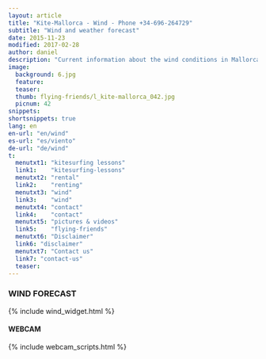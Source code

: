 ```yaml
---
layout: article
title: "Kite-Mallorca - Wind - Phone +34-696-264729"
subtitle: "Wind and weather forecast"
date: 2015-11-23
modified: 2017-02-28
author: daniel
description: "Current information about the wind conditions in Mallorca."
image:
  background: 6.jpg
  feature:
  teaser:
  thumb: flying-friends/l_kite-mallorca_042.jpg
  picnum: 42
snippets:
shortsnippets: true
lang: en
en-url: "en/wind"
es-url: "es/viento"
de-url: "de/wind"
t:
  menutxt1: "kitesurfing lessons"
  link1:    "kitesurfing-lessons"
  menutxt2: "rental"
  link2:    "renting"
  menutxt3: "wind"
  link3:    "wind"
  menutxt4: "contact"
  link4:    "contact"
  menutxt5: "pictures & videos"
  link5:    "flying-friends"
  menutxt6: "Disclaimer"
  link6: "disclaimer"
  menutxt7: "Contact us"
  link7: "contact-us"
  teaser:
---
```


### WIND FORECAST

{% include wind_widget.html %}

#### WEBCAM 

{% include webcam_scripts.html %}
